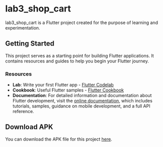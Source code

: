 # lab3_shop_cart

lab3_shop_cart is a Flutter project created for the purpose of learning and experimentation.

## Getting Started

This project serves as a starting point for building Flutter applications. It contains resources and guides to help you begin your Flutter journey.

### Resources

- **Lab**: Write your first Flutter app - [Flutter Codelab](https://docs.flutter.dev/get-started/codelab)
- **Cookbook**: Useful Flutter samples - [Flutter Cookbook](https://docs.flutter.dev/cookbook)
- **Documentation**: For detailed information and documentation about Flutter development, visit the [online documentation](https://docs.flutter.dev/), which includes tutorials, samples, guidance on mobile development, and a full API reference.

## Download APK
You can download the APK file for this project [here](https://drive.google.com/file/d/1-PRtAruIXNQ2JDNeE9p90Ek2JFbfMRsj/view?usp=sharing).
